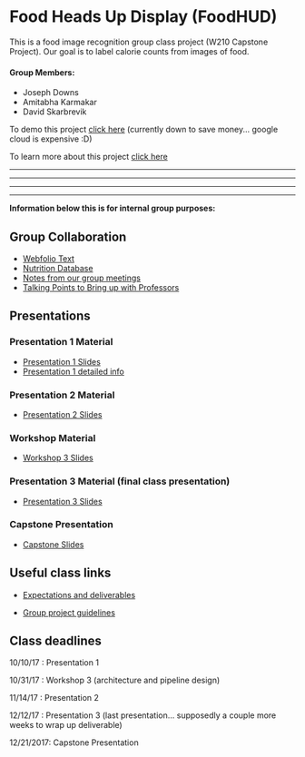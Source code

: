 # Food Heads Up Display (FoodHUD)
This is a food image recognition group class project (W210 Capstone Project). Our goal is to label calorie counts from images of food.

#### Group Members: 
* Joseph Downs
* Amitabha Karmakar
* David Skarbrevik

To demo this project [click here](https://foodhud-project.appspot.com/) (currently down to save money... google cloud is expensive :D)

To learn more about this project [click here](https://dskarbrevik.github.io/food-image-recognition/)


***
***
***
***

**Information below this is for internal group purposes:**

## Group Collaboration
* [Webfolio Text](https://docs.google.com/document/d/1lMwLMBSpuIRvlleKZiKhpCLzDRQ0NKcXOSp4JT5NfLs/edit?usp=sharing)
* [Nutrition Database](https://docs.google.com/spreadsheets/d/1J9jZtch8Zd01NfRnqFKGuwWGfWGEhWtPb7L3PMWHBOc/edit?usp=sharing)
* [Notes from our group meetings](https://docs.google.com/document/d/1ZRbHr85DDHyFNUwm1Y-xX-1y0ikdkIl3YG1EOnwC0fE/edit)
* [Talking Points to Bring up with Professors](https://docs.google.com/document/d/1eH1uGR09w2Sx4AwPajQTAoYM89-7oW7vZiX4jav97zw/edit?usp=sharing)

## Presentations

### Presentation 1 Material
* [Presentation 1 Slides](https://docs.google.com/presentation/d/1sENv0nJ4NePzaM3W_ue4z5ibSIiScoV83BRom1V7Cts/edit?usp=sharing)
* [Presentation 1 detailed info](https://docs.google.com/document/d/1as0cTnEzsx_7RPxhFRcnqhHd4dK513UjoWxaV63sB7k/edit?usp=sharing)

### Presentation 2 Material
* [Presentation 2 Slides](https://docs.google.com/presentation/d/1UWHfTw3S9Bb0dxZgoVWWJ1--I2-0bGQIqng3hS7cLgs/edit?usp=sharing)

### Workshop Material
* [Workshop 3 Slides](https://docs.google.com/presentation/d/1B3jfyS-w944U3l0hexdWsBhgDp36QlR_N21YjB8G5nw/edit?usp=sharing)

### Presentation 3 Material (final class presentation)
* [Presentation 3 Slides](https://docs.google.com/presentation/d/1HkmfbsswxrPRiLoZlBnUyxFR0_BirJmmvlY8KKOAjMA/edit?usp=sharing)

### Capstone Presentation
* [Capstone Slides](https://docs.google.com/presentation/d/1Tqte_rH1MhuyMVbnnJ5LpxjiplYjIn4FtdRMFdLfIOo/edit?usp=sharing)

## Useful class links

* [Expectations and deliverables](https://docs.google.com/document/d/16K7DXZ6S2Npp3DCzTI--TSAD8kXtRq7N2nsLoDm-EyY/edit)

* [Group project guidelines](https://docs.google.com/document/d/19nNX8YWXchRivXPseNrR9A6Pg80_tSnfT318TCQIVKQ/edit)

## Class deadlines

10/10/17 : Presentation 1

10/31/17 : Workshop 3 (architecture and pipeline design)

11/14/17 : Presentation 2

12/12/17 : Presentation 3 (last presentation... supposedly a couple more weeks to wrap up deliverable)

12/21/2017: Capstone Presentation
